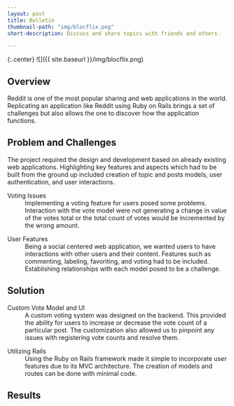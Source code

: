 ```yaml
---
layout: post
title: Bulletin
thumbnail-path: "img/blocflix.png"
short-description: Discuss and share topics with friends and others.

---
```


{:.center}
![]({{ site.baseurl }}/img/blocflix.png)

## Overview

Reddit is one of the most popular sharing and web applications in the world. Replicating an application like Reddit using Ruby on Rails brings a set of challenges but also allows the one to discover how the application functions.

## Problem and Challenges

The project required the design and development based on already existing web applications. Highlighting key features and aspects which had to be built from the ground up included creation of topic and posts models, user authentication, and user interactions.

<div class="col-all">
  <dl>
      <dt class="heading">Voting Issues</dt>
        <dd class="col-info">
          Implementing a voting feature for users posed some problems. Interaction with the vote model were not generating a change in value of the votes total or the total count of votes would be incremented by the wrong amount.
        </dd>
  </dl>
  <dl>
      <dt class="heading">User Features</dt>
        <dd class="col-info">
          Being a social centered web application, we wanted users to have interactions with other users and their content. Features such as commenting, labeling, favoriting, and voting had to be included. Establishing relationships with each model posed to be a challenge.
        </dd>
  </dl>
</div>

## Solution

<div class="col-all">
  <dl>
      <dt class="heading">Custom Vote Model and UI</dt>
        <dd class="col-info">
          A custom voting system was designed on the backend. This provided the ability for users to increase or decrease the vote count of a particular post. The customization also allowed us to pinpoint any issues with registering vote counts and resolve them.  
        </dd>
  </dl>
  <dl>
      <dt class="heading">Utilizing Rails</dt>
        <dd class="col-info">
          Using the Ruby on Rails framework made it simple to incorporate user features due to its MVC architecture. The creation of models and routes can be done with minimal code.
        </dd>
  </dl>
</div>


## Results
